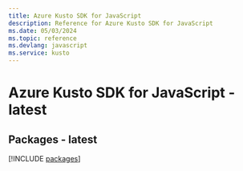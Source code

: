 ```yaml
---
title: Azure Kusto SDK for JavaScript
description: Reference for Azure Kusto SDK for JavaScript
ms.date: 05/03/2024
ms.topic: reference
ms.devlang: javascript
ms.service: kusto
---
```

# Azure Kusto SDK for JavaScript - latest
## Packages - latest
[!INCLUDE [packages](kusto-index.md)]